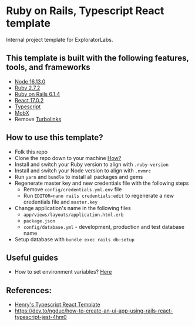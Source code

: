 # Ruby on Rails, Typescript React template

Internal project template for ExploratorLabs.

## This template is built with the following features, tools, and frameworks

- [Node 16.13.0](https://nodejs.org/en/about/)
- [Ruby 2.7.2](https://www.ruby-lang.org/en/)
- [Ruby on Rails 6.1.4](https://rubyonrails.org/)
- [React 17.0.2](https://reactjs.org/)
- [Typescript](https://www.typescriptlang.org/)
- [MobX](https://mobx.js.org/README.html)
- Remove [Turbolinks](https://github.com/turbolinks/turbolinks)

## How to use this template?

- Folk this repo
- Clone the repo down to your machine [How?](https://www.atlassian.com/git/tutorials/setting-up-a-repository/git-clone)
- Install and switch your Ruby version to align with `.ruby-version`
- Install and switch your Node version to align with `.nvmrc`
- Run `yarn` and `bundle` to install all packages and gems
- Regenerate master key and new credentials file with the following steps
  - Remove `config/credentials.yml.env` file
  - Run `EDITOR=nano rails credentials:edit` to regenerate a new credentials file and `master.key`
- Change application's name in the following files
  - `app/views/layouts/application.html.erb`
  - `package.json`
  - `config/database.yml` - development, production and test database name
- Setup database with `bundle exec rails db:setup`

## Useful guides

- How to set environment variables? [Here](https://medium.com/cedarcode/rails-5-2-credentials-9b3324851336)

## References:

- [Henry's Typescript React Template](https://github.com/exploratortech/Template-with-React-StyledComponents-Typescript)
- https://dev.to/ngduc/how-to-create-an-ui-app-using-rails-react-typescript-jest-4hm0
